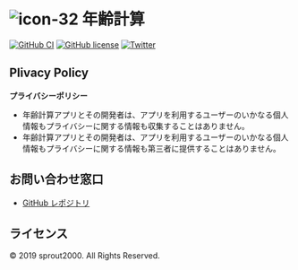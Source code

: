 # ![icon-32](https://user-images.githubusercontent.com/52094761/66297641-064bb080-e92b-11e9-883f-12a6d10ac128.png) 年齢計算

[![GitHub CI](https://github.com/sprout2000/nenrei/actions/workflows/deploy.yml/badge.svg)](https://github.com/sprout2000/nenrei/actions/workflows/deploy.yml)
[![GitHub license](https://img.shields.io/github/license/sprout2000/nenrei)](https://github.com/sprout2000/nenrei/blob/master/LICENSE.md)
[![Twitter](https://img.shields.io/twitter/url?style=flat-square&url=https%3A%2F%2Fgithub.com%2Fsprout2000%2Fnenrei%2F)](https://twitter.com/intent/tweet?text=Wow:&url=https%3A%2F%2Fgithub.com%2Fsprout2000%2Fnenrei%2F)

## Plivacy Policy

**プライバシーポリシー**

- 年齢計算アプリとその開発者は、アプリを利用するユーザーのいかなる個人情報もプライバシーに関する情報も収集することはありません。
- 年齢計算アプリとその開発者は、アプリを利用するユーザーのいかなる個人情報もプライバシーに関する情報も第三者に提供することはありません。

## お問い合わせ窓口

- [GitHub レポジトリ](https://github.com/sprout2000/nenrei/issues)

## ライセンス

© 2019 sprout2000. All Rights Reserved.
